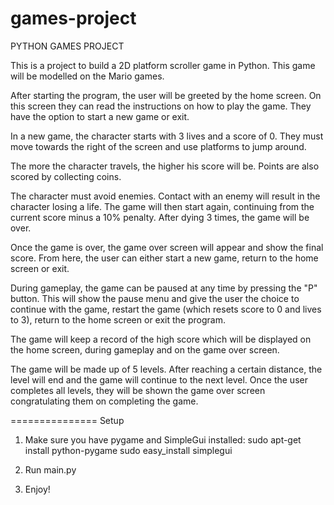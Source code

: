 # games-project
PYTHON GAMES PROJECT

This is a project to build a 2D platform scroller game in Python. This game will be modelled on the Mario games.

After starting the program, the user will be greeted by the home screen. On this screen they can read the instructions on how to play the game. They have the option to start a new game or exit.

In a new game, the character starts with 3 lives and a score of 0. They must move towards the right of the screen and use platforms to jump around.

The more the character travels, the higher his score will be. Points are also scored by collecting coins.

The character must avoid enemies. Contact with an enemy will result in the character losing a life. The game will then start again, continuing from the current score minus a 10% penalty. After dying 3 times, the game will be over.

Once the game is over, the game over screen will appear and show the final score. From here, the user can either start a new game, return to the home screen or exit.

During gameplay, the game can be paused at any time by pressing the "P" button. This will show the pause menu and give the user the choice to continue with the game, restart the game (which resets score to 0 and lives to 3), return to the home screen or exit the program.

The game will keep a record of the high score which will be displayed on the home screen, during gameplay and on the game over screen.

The game will be made up of 5 levels. After reaching a certain distance, the level will end and the game will continue to the next level. Once the user completes all levels, they will be shown the game over screen congratulating them on completing the game.

===============
Setup

1) Make sure you have pygame and SimpleGui installed:
    sudo apt-get install python-pygame
    sudo easy_install simplegui
  
2) Run main.py

3) Enjoy!
